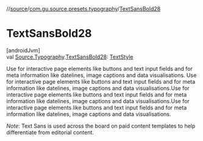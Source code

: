 //[source](../../index.md)/[com.gu.source.presets.typography](index.md)/[TextSansBold28](-text-sans-bold28.md)

# TextSansBold28

[androidJvm]\
val [Source.Typography](../com.gu.source/-source/-typography/index.md).[TextSansBold28](-text-sans-bold28.md): [TextStyle](https://developer.android.com/reference/kotlin/androidx/compose/ui/text/TextStyle.html)

Use for interactive page elements like buttons and text input fields and for meta information like datelines, image captions and data visualisations. Use for interactive page elements like buttons and text input fields and for meta information like datelines, image captions and data visualisations.Use for interactive page elements like buttons and text input fields and for meta information like datelines, image captions and data visualisations.Use for interactive page elements like buttons and text input fields and for meta information like datelines, image captions and data visualisations.

*Note*: Text Sans is used across the board on paid content templates to help differentiate from editorial content.
